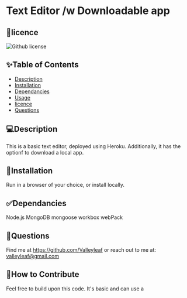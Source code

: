 # Text Editor /w Downloadable app

## 📝licence
![Github license](https://img.shields.io/badge/license-MIT,-green.svg)

## ✨Table of Contents
* [Description](#Description)
* [Installation](#Installation)
* [Dependancies](#Dependancies)
* [Usage](#Usage)
* [licence](#licence)
* [Questions](#Questions)

## 💻Description
This is a basic text editor, deployed using Heroku. Additionally, it has the optionf to download a local app.

## 🚨Installation
Run in a browser of your choice, or install locally.

## ✅Dependancies
Node.js
MongoDB
mongoose
workbox
webPack



## 👤Questions
Find me at https://github.com/Valleyleaf or reach out to me
at: valleyleaf@gmail.com

## 🤝How to Contribute
Feel free to build upon this code. It's basic and can use a 
